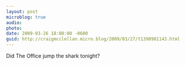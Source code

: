 ```yaml
---
layout: post
microblog: true
audio: 
photo: 
date: 2009-03-26 18:00:00 -0600
guid: http://craigmcclellan.micro.blog/2009/03/27/t1398981143.html
---
```

Did The Office jump the shark tonight?
